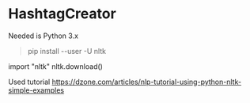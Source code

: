 # HashtagCreator

Needed is Python 3.x
> pip install --user -U nltk

import "nltk"
nltk.download()

Used tutorial
https://dzone.com/articles/nlp-tutorial-using-python-nltk-simple-examples
